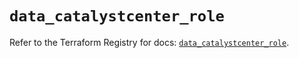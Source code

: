 # `data_catalystcenter_role`

Refer to the Terraform Registry for docs: [`data_catalystcenter_role`](https://registry.terraform.io/providers/ciscodevnet/catalystcenter/0.4.0/docs/data-sources/role).
